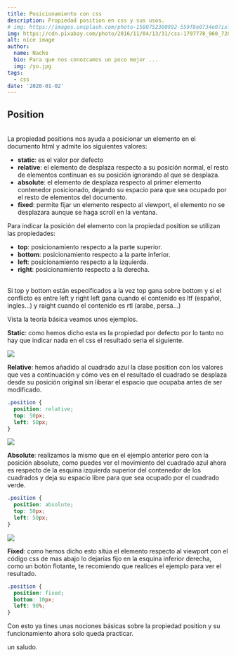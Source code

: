 ```yaml
---
title: Posicionamiento con css
description: Propiedad position en css y sus usos.
# img: https://images.unsplash.com/photo-1580752300992-559f8e0734e0?ixlib=rb-1.2.1&ixid=eyJhcHBfaWQiOjEyMDd9&auto=format&fit=crop&w=634&q=80
img: https://cdn.pixabay.com/photo/2016/11/04/13/31/css-1797778_960_720.jpg
alt: nice image
author: 
  name: Nacho
  bio: Para que nos conozcamos un poco mejor ... 
  img: /yo.jpg
tags: 
  - css
date: '2020-01-02'
---
```


## Position 
<br>
La propiedad positions nos ayuda a posicionar un elemento en el documento html y admite los siguientes valores:

- **static**:  es el valor por defecto
- **relative**: el elemento de desplaza respecto a su posición normal, el resto de elementos continuan es su posición ignorando al que se desplaza.
- **absolute**: el elemento de desplaza respecto al primer elemento contenedor posicionado, dejando su espacio para que sea ocupado por el resto de elementos del documento.
- **fixed**: permite fijar un elemento respecto al viewport, el elemento no se desplazara aunque se haga scroll en la ventana.

Para indicar la posición del elemento con la propiedad position se utilizan las propiedades:

- **top**: posicionamiento respecto a la parte superior.
- **bottom**: posicionamiento respecto a la parte inferior.
- **left**: posicionamiento respecto a la izquierda.
- **right**: posicionamiento respecto a la derecha.  
<br>
Si top y bottom están especificados a la vez top gana sobre bottom y si el conflicto es entre left y right left gana cuando el contenido es ltf (español, ingles...) y raight cuando el contenido es rtl (arabe, persa...)  
<br>

Vista la teoría básica veamos unos ejemplos. 

**Static**: como hemos dicho esta es la propiedad por defecto por lo tanto no hay que indicar nada en el css el resultado seria el siguiente.

<div class="img-entrada">
  <img class="img-entrada" src="/img/css/css-position-one.png ">
</div>



**Relative**: hemos añadido al cuadrado azul la clase position con los valores que ves a continuación y cómo ves en el resultado el cuadrado se desplaza desde su posición original sin liberar el espacio que ocupaba antes de ser modificado.

```css
.position {
  position: relative;
  top: 50px;
  left: 50px;
}
```

<div class="img-entrada">
  <img class="img-entrada" src="/img/css/css-position-two.png">
</div>


**Absolute**: realizamos la mismo que en el ejemplo anterior pero con la posición absolute, como puedes ver  el movimiento del cuadrado azul ahora es respecto de la esquina izquierda superior del contenedor de los cuadrados y deja su espacio libre para que sea ocupado por el cuadrado verde.
```css
.position {
  position: absolute;
  top: 50px;
  left: 50px;
}
```

<div class="img-entrada">
  <img class="img-entrada" src="/img/css/css-position-tree.png">
</div>


**Fixed**: como hemos dicho esto sitúa el elemento respecto al viewport con el código css de mas abajo lo dejarías fijo en la esquina inferior derecha, como un botón flotante, te recomiendo que realices el ejemplo para ver el resultado.
```css
.position {
  position: fixed;
  bottom: 10px;
  left: 90%;
}
```
Con esto ya tines unas nociones básicas sobre la propiedad position y su funcionamiento ahora solo queda practicar.

un saludo.
